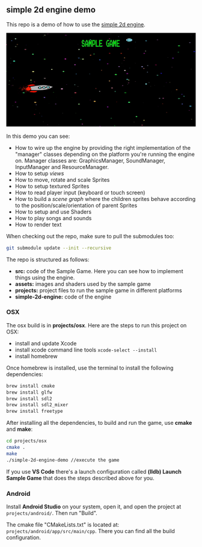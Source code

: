 ## simple 2d engine demo

This repo is a demo of how to use the [simple 2d engine](https://github.com/jonatasschagas/simple-2d-engine). 

![Demo](demo-engine-osx.gif)

In this demo you can see:
 - How to wire up the engine by providing the right implementation of the "manager" classes depending on the platform you're running the engine on. Manager classes are: GraphicsManager, SoundManager, InputManager and ResourceManager. 
- How to setup *views*
- How to move, rotate and scale Sprites
- How to setup textured Sprites
- How to read player input (keyboard or touch screen)
- How to build a *scene graph* where the children sprites behave according to the position/scale/orientation of parent Sprites
- How to setup and use Shaders
- How to play songs and sounds
- How to render text

When checking out the repo, make sure to pull the submodules too:

```sh
git submodule update --init --recursive
```

The repo is structured as follows:
 - **src:**               code of the Sample Game. Here you can see how to implement things using the engine.
 - **assets:**           images and shaders used by the sample game
 - **projects:**         project files to run the sample game in different platforms
 - **simple-2d-engine:** code of the engine

### OSX

The osx build is in **projects/osx**. Here are the steps to run this project on OSX:
 - install and update Xcode
 - install xcode command line tools ``xcode-select --install``
 - install homebrew

Once homebrew is installed, use the terminal to install the following dependencies:
```sh
brew install cmake
brew install glfw
brew install sdl2
brew install sdl2_mixer
brew install freetype
```

After installing all the dependencies, to build and run the game, use **cmake** and **make**:
```sh
cd projects/osx
cmake .
make
./simple-2d-engine-demo //execute the game
```

If you use **VS Code** there's a launch configuration called **(lldb) Launch Sample Game** that does the steps described above for you.

### Android

Install **Android Studio** on your system, open it, and open the project at ``projects/android/``. Then run "Build".

The cmake file "CMakeLists.txt" is located at: ``projects/android/app/src/main/cpp``. There you can find all the build configuration.

